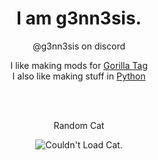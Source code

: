 <h1 align="center">I am g3nn3sis.</h1>  
<p align="center"> @g3nn3sis on discord </p>  

<p align="center">  
  I like making mods for <a href="https://www.gorillatagvr.com">Gorilla Tag</a> <br>
  I also like making stuff in <a href="https://www.python.org">Python</a> <br>
</p>
<br>
<br>
<p align="center">Random Cat</p>
<p align="center">
  <img src="https://cataas.com/cat?type=square" alt="Couldn't Load Cat." style="width:auto;">
</p>

